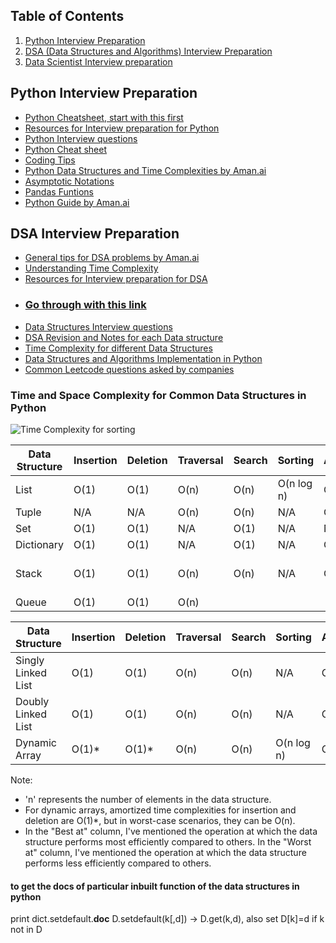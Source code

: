 
## Table of Contents

1. [Python Interview Preparation](#python-interview-preparation)
2. [DSA (Data Structures and Algorithms) Interview Preparation](#dsa-interview-preparation)
3. [Data Scientist Interview preparation](https://www.linkedin.com/posts/danleedata_meta-data-scientist-mock-interview-call-activity-7197951952477925376-gRSo?utm_source=share&utm_medium=member_desktop)


## Python Interview Preparation

- [Python Cheatsheet, start with this first](https://leetcode.com/discuss/study-guide/2122306/Python-Cheat-Sheet-for-Leetcode)
- [Resources for Interview preparation for Python](https://drive.google.com/drive/folders/1vXoWHuaYO-f4cIu6OwTyBzpO3Dehl8Ad?usp=drive_link)
- [Python Interview questions](https://www.interviewbit.com/python-interview-questions/)
- [Python Cheat sheet](https://www.interviewbit.com/python-cheat-sheet/)
- [Coding Tips](https://realpython.com/python-coding-interview-tips/)
- [Python Data Structures and Time Complexities by Aman.ai](https://aman.ai/code/data-structures/)
- [ Asymptotic Notations](https://aman.ai/code/asymptotic-notations/)
- [Pandas Funtions](https://aman.ai/primers/pandas/)
- [Python Guide by Aman.ai](https://aman.ai/primers/python/#google_vignette)

## DSA Interview Preparation
- [General tips for DSA problems by Aman.ai](https://aman.ai/code/#general-tips)
- [Understanding Time Complexity](https://towardsdatascience.com/understanding-time-complexity-with-python-examples-2bda6e8158a7)
- [Resources for Interview preparation for DSA](https://drive.google.com/drive/folders/19LTeYCi0K4fnkyX7D1HiDmlWua5PkrWr?usp=drive_link)
- ### [Go through with this link](https://github.com/chethanhn29/Personal-Collection-of-Resources-to-learn/tree/main/Python%20Notebooks/Data_Structructres_and_Algorithms)
- [Data Structures Interview questions](https://www.interviewbit.com/data-structure-interview-questions/)
- [DSA Revision and Notes for each Data structure](https://www.programiz.com/dsa/algorithm)
- [Time Complexity for different Data Structures](https://wiki.python.org/moin/TimeComplexity)
- [Data Structures and Algorithms Implementation in Python](https://github.com/campusx-official/dsa-using-python/tree/main)
- [Common Leetcode questions asked by companies](https://mlengineer.io/common-leetcode-questions-by-categories-532b301130b)



### Time and Space Complexity for Common Data Structures in Python

![Time Complexity for sorting](https://he-s3.s3.amazonaws.com/media/uploads/c950295.png)

| Data Structure   | Insertion | Deletion | Traversal | Search | Sorting | Accessing | Space Complexity | Best at             | Worst at  |
|------------------|-----------|----------|-----------|--------|---------|-----------|------------------|---------------------|------------|
| List             | O(1)      | O(1)     | O(n)      | O(n)   | O(n log n) | O(1)     | O(n)             | Accessing           | Sorting    |
| Tuple            | N/A       | N/A      | O(n)      | O(n)   | N/A     | O(1)      | O(n)             | Accessing           | -          |
| Set              | O(1)      | O(1)     | N/A       | O(1)   | N/A     | N/A       | O(n)             | Search              | Traversal  |
| Dictionary       | O(1)      | O(1)     | N/A       | O(1)   | N/A     | O(1)      | O(n)             | Search              | Traversal  |
| Stack            | O(1)      | O(1)     | O(n)      | O(n)   | N/A     | O(1)      | O(n)             | Insertion, Deletion, Accessing | Traversal  |
| Queue            | O(1)      | O(1)     | O(n)      |

| Data Structure     | Insertion | Deletion | Traversal | Search | Sorting | Accessing | Space Complexity | Best at            | Worst at  |
|---------------------|-----------|----------|-----------|--------|---------|-----------|------------------|--------------------|-----------|
| Singly Linked List | O(1)      | O(1)     | O(n)      | O(n)   | N/A     | O(n)      | O(n)             | Insertion, Deletion, Traversal | Accessing |
| Doubly Linked List | O(1)      | O(1)     | O(n)      | O(n)   | N/A     | O(n)      | O(n)             | Insertion, Deletion, Traversal | Accessing |
| Dynamic Array      | O(1)*     | O(1)*    | O(n)      | O(n)   | O(n log n) | O(1)     | O(n)             | Accessing          | Insertion, Deletion |

Note:
- 'n' represents the number of elements in the data structure.
- For dynamic arrays, amortized time complexities for insertion and deletion are O(1)*, but in worst-case scenarios, they can be O(n).
- In the "Best at" column, I've mentioned the operation at which the data structure performs most efficiently compared to others. In the "Worst at" column, I've mentioned the operation at which the data structure performs less efficiently compared to others.

#### to get the docs of particular inbuilt function of the data structures in python
print dict.setdefault.__doc__
D.setdefault(k[,d]) -> D.get(k,d), also set D[k]=d if k not in D
